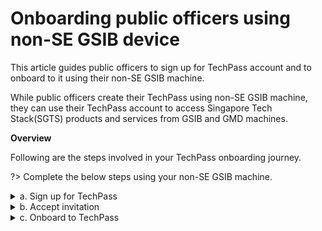 # Onboarding public officers using non-SE GSIB device

This article guides public officers to sign up for TechPass account and to onboard to it using their non-SE GSIB machine.

While public officers create their TechPass using non-SE GSIB machine, they can use their TechPass account to access Singapore Tech Stack(SGTS) products and services from GSIB and GMD machines.

**Overview**

Following are the steps involved in your TechPass onboarding journey.

?> Complete the below steps using your non-SE GSIB machine.

<details>
  <summary>a. Sign up for TechPass</summary><br>

  Public officers sign up for their TechPass account using their organisational email address. An invitation link will be sent to this email address for them to accept.

  _To get a TechPass invitation link:_

  1. Go to [TechPass portal](http://portal.techpass.gov.sg/public/home) and click **Sign Up**.

  <kbd>![sign-up](assets/images/onboarding/po-non-se/sign-up.png)</kbd>

  2. Enter your organisational email address and select **I'm not a robot**.

  ?> Format of your organisational email address shall be _your_name<span>@</span>agency.gov.sg_ or _your_name<span>@</span>tech.gov.sg_

  <kbd>![sign-up-submit](assets/images/onboarding/po-non-se/sign-up-submit.png)</kbd>

  3. Click **Submit**. An invitation will be sent to this email address.

  ?> A TechPass account is created for you but this will be in pending state. This becomes activated once you complete the onboarding journey.


</details>

<details>
  <summary>b. Accept invitation</summary><br>

  Public officer has to accept this invitation within 30 days to onboard in to TechPass. Only then the TechPass account gets activated. If not, the pending account will be automatically deleted.

  _To accept TechPass invitation:_

  1. Search for the email with the invitation link in your inbox.

  ?> If you do not see the email in your inbox, check if it is the same email address you provided during sign up. If a spam filter or email rule moved the email, it might be in your other folders, Junk Email, Deleted Items or Archive folder.

  2. Click **Accept invitation** and proceed with **Onboarding  to TechPass**.

  <kbd>![accept-invitation](assets/images/onboarding/po-non-se/accept-invitation.png)</kbd>


  3. Proceed to [**set up security verification for your WOG account**](manage-security-verification-for-wog-account). This step is required if you intend to use TechPass account from your GMD.

</details>

<details>
  <summary>c. Onboard to TechPass</summary><br>

  In this onboarding journey, you will be setting up verification method for your TechPass account.

  _To onboard in to your TechPass account:_

  1. If you are already signed in to your WOG account, when you accept the TechPass invitation, you will be directed to **Review Permissions**. Click **Accept**.

  <kbd>![after-accept-invitation-1](assets/images/onboarding/po-non-se/after-accept-invitation-1.png ':size=400')</kbd>

  ?> If you are not signed in to your WOG account while accepting the invitation, you will be prompted to sign in before proceeding further.

  2. Click **Log in with TechPass**.

  <kbd>![log-in-with-techpass](assets/images/onboarding/po-non-se/log-in-with-techpass.png ':size=400')</kbd>

  3. Click **Next**.

  <kbd>![more-info-after-login](assets/images/onboarding/po-non-se/more-info-after-login.png ':size=400')</kbd>

  4. Ensure that the email address which you used to sign up for TechPass account is displayed as username.

  5. Choose one of the following options and click **Next**.

    - If you do not have Microsoft Authenticator app(recommended) on your mobile phone, download and install it on your [Microsoft phone](https://www.microsoft.com/en-sg/store/apps/windows-phone), [Android](https://play.google.com/store/apps?hl=en&amp;gl=US) or [iOS phone](https://www.apple.com/app-store/) and complete the wizard.
    - To use other authenticators, click **I want to use a different authenticator app.**
    - Click **I want to setup a different method.**

    <kbd>![set-up-authenticating-method](assets/images/onboarding/po-non-se/set-up-authenticating-method.png)</kbd>

  ?> while we recommend Microsoft Authenticator, you can choose any other authenticator app. As we recommend Microsoft Authenticator, this article guides you to set up multi-factor authentication for your TechPass account using that. For other authenticators, refer to the respective help resources.

  <!--When you use other authenticators, you may have to enter an OTP to approve your sign in whereas in Microsoft authenticator, you just need to tap **Approve** on your mobile phone.-->

  6. In your mobile device, open Microsoft **Authenticator** and tap **+ Add account** > **Work or School account**.
  7. Go back to your computer and click **Next**.

  <kbd>![keep-your-account-secure-next](assets/images/onboarding/po-non-se/keep-your-account-secure-next.png)</kbd>

  8. Scan the QR code displayed on your computer screen and click **Next**. Your TechPass account gets activated and linked to the authenticator app.

  <kbd>![after-scanning-qr-code](assets/images/onboarding/po-non-se/after-scanning-qr-code.png)</kbd>

  Authenticator will send a notification for you to approve and confirm if this verification was set up correctly.

  9. Tap **APPROVE** on your mobile device and on your computer, you will see that you have approved your sign-in.

  10. Click **Next**.

  <kbd>![sign-in-approved](assets/images/onboarding/po-non-se/sign-in-approved.png)</kbd>

  11. When you see the success message, click **Done**.

  <kbd>![authenticator-set-up-success](assets/images/onboarding/po-non-se/success-onboard.png)</kbd>

  You will now be directed to the Terms of Use page.

  12. Click the arrow to view the **TechPass Terms of Use**.

  <kbd>![techpass-terms-of-use](assets/images/onboarding/po-non-se/techpass-terms-of-use.png)</kbd>

  13. Read the TechPass **Terms of Use** and click **Accept**.

  <kbd>![accept-terms-of-use](assets/images/onboarding/po-non-se/accept-terms-of-use.png)</kbd>

  14. Click the arrow to view the **TechPass Privacy Policy**.

  <kbd>![techpass-view-privacy-policy](assets/images/onboarding/po-non-se/techpass-view-privacy-policy.png)</kbd>

  15. Read the TechPass **Privacy Policy** and click **Accept**.

  <kbd>![accept-techpass-privacy-policy](assets/images/onboarding/po-non-se/accept-techpass-privacy-policy.png)</kbd>

  You have now successfully onboarded to TechPass.


</details>
